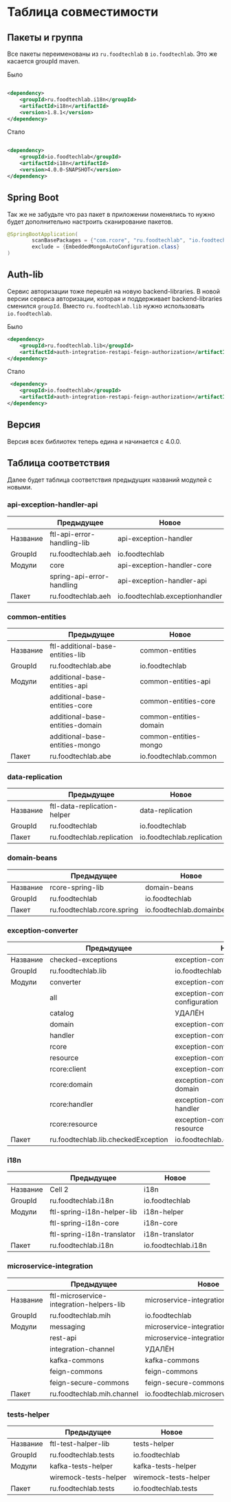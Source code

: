 # Таблица совместимости

## Пакеты и группа

Все пакеты переименованы из `ru.foodtechlab` в `io.foodtechlab`. Это же касается groupId maven.

Было

```xml

<dependency>
    <groupId>ru.foodtechlab.i18n</groupId>
    <artifactId>i18n</artifactId>
    <version>1.8.1</version>
</dependency>
```

Стало

```xml

<dependency>
    <groupId>io.foodtechlab</groupId>
    <artifactId>i18n</artifactId>
    <version>4.0.0-SNAPSHOT</version>
</dependency>
```

## Spring Boot

Так же не забудьте что раз пакет в приложении поменялись то нужно будет дополнительно настроить
сканирование пакетов.

```java
@SpringBootApplication(
        scanBasePackages = {"com.rcore", "ru.foodtechlab", "io.foodtechlab"},
        exclude = {EmbeddedMongoAutoConfiguration.class}
)
```

## Auth-lib

Сервис авторизации тоже перешёл на новую backend-libraries. 
В новой версии сервиса авторизации, которая и поддерживает backend-libraries сменился `groupId`.
Вместо `ru.foodtechlab.lib` нужно использовать `io.foodtechlab`.

Было

```xml
<dependency>
    <groupId>ru.foodtechlab.lib</groupId>
    <artifactId>auth-integration-restapi-feign-authorization</artifactId>
</dependency>
```

Стало

```xml
 <dependency>
    <groupId>io.foodtechlab</groupId>
    <artifactId>auth-integration-restapi-feign-authorization</artifactId>
</dependency>
```

## Версия

Версия всех библиотек теперь едина и начинается с 4.0.0.

## Таблица соответствия

Далее будет таблица соответствия предыдущих названий модулей с новыми.

### api-exception-handler-api

|          | Предыдущее                 | Новое                           |
|----------|----------------------------|---------------------------------|
| Название | ftl-api-error-handling-lib | api-exception-handler           |
| GroupId  | ru.foodtechlab.aeh         | io.foodtechlab                  |
| Модули   | core                       | api-exception-handler-core      |
|          | spring-api-error-handling  | api-exception-handler-api       |
| Пакет    | ru.foodtechlab.aeh         | io.foodtechlab.exceptionhandler |

### common-entities

|          | Предыдущее                       | Новое                  |
|----------|----------------------------------|------------------------|
| Название | ftl-additional-base-entities-lib | common-entities        |
| GroupId  | ru.foodtechlab.abe               | io.foodtechlab         |
| Модули   | additional-base-entities-api     | common-entities-api    |
|          | additional-base-entities-core    | common-entities-core   |
|          | additional-base-entities-domain  | common-entities-domain |
|          | additional-base-entities-mongo   | common-entities-mongo  |
| Пакет    | ru.foodtechlab.abe               | io.foodtechlab.common  |

### data-replication

|          | Предыдущее                  | Новое                      |
|----------|-----------------------------|----------------------------|
| Название | ftl-data-replication-helper | data-replication           |
| GroupId  | ru.foodtechlab              | io.foodtechlab             |
| Пакет    | ru.foodtechlab.replication  | io.foodtechlab.replication |

### domain-beans

|          | Предыдущее                  | Новое                      |
|----------|-----------------------------|----------------------------|
| Название | rcore-spring-lib            | domain-beans               |
| GroupId  | ru.foodtechlab              | io.foodtechlab             |
| Пакет    | ru.foodtechlab.rcore.spring | io.foodtechlab.domainbeans |

### exception-converter

|          | Предыдущее                          | Новое                              |
|----------|-------------------------------------|------------------------------------|
| Название | checked-exceptions                  | exception-converter                |
| GroupId  | ru.foodtechlab.lib                  | io.foodtechlab                     |
| Модули   | converter                           | exception-converter-core           |
|          | all                                 | exception-converter-configuration  |
|          | catalog                             | УДАЛЁН                             |
|          | domain                              | exception-converter-domain         |
|          | handler                             | exception-converter-handler        |
|          | rcore                               | exception-converter-rcore          |
|          | resource                            | exception-converter-resource       |
|          | rcore:client                        | exception-converter-rcore-client   |
|          | rcore:domain                        | exception-converter-rcore-domain   |
|          | rcore:handler                       | exception-converter-rcore-handler  |
|          | rcore:resource                      | exception-converter-rcore-resource |
| Пакет    | ru.foodtechlab.lib.checkedException | io.foodtechlab.exception.converter |

### i18n

|          | Предыдущее                 | Новое               |
|----------|----------------------------|---------------------|
| Название | Cell 2                     | i18n                |
| GroupId  | ru.foodtechlab.i18n        | io.foodtechlab      |
| Модули   | ftl-spring-i18n-helper-lib | i18n-helper         |
|          | ftl-spring-i18n-core       | i18n-core           |
|          | ftl-spring-i18n-translator | i18n-translator     |
| Пакет    | ru.foodtechlab.i18n        | io.foodtechlab.i18n |

### microservice-integration

|          | Предыдущее                               | Новое                                   |
|----------|------------------------------------------|-----------------------------------------|
| Название | ftl-microservice-integration-helpers-lib | microservice-integration                |
| GroupId  | ru.foodtechlab.mih                       | io.foodtechlab                          |
| Модули   | messaging                                | microservice-integration-messaging      |
|          | rest-api                                 | microservice-integration-rest-api       |
|          | integration-channel                      | УДАЛЁН                                  |
|          | kafka-commons                            | kafka-commons                           |
|          | feign-commons                            | feign-commons                           |
|          | feign-secure-commons                     | feign-secure-commons                    |
| Пакет    | ru.foodtechlab.mih.channel               | io.foodtechlab.microservice.integration |

### tests-helper

|          | Предыдущее            | Новое                 |
|----------|-----------------------|-----------------------|
| Название | ftl-test-halper-lib   | tests-helper          |
| GroupId  | ru.foodtechlab.tests  | io.foodtechlab        |
| Модули   | kafka-tests-helper    | kafka-tests-helper    |
|          | wiremock-tests-helper | wiremock-tests-helper |
| Пакет    | ru.foodtechlab.tests  | io.foodtechlab.tests  |
